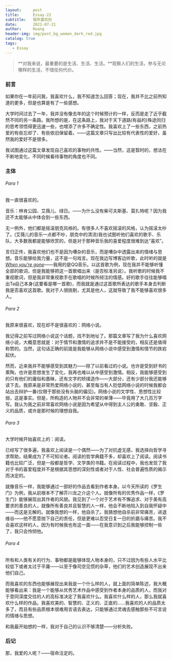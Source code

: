 ```yaml
---
layout:     post
title:      Essay-22
subtitle:   我所喜欢的
date:       2021-07-21
author:     Huang
header-img: img/post_bg_woman_dark_red.jpg
catalog: true
tags:
   - Essay
---
```


> **对我来说，最重要的是生活、生活、生活。**观察人们的生活，参与无论哪样的生活，不惜任何代价。

### 前言

如果你在一年前问我，我喜欢什么，我不知道怎么回答；现在，我并不比之前所知道的更多，但是也算是有了一些感想。

大学时间过去了一年，我并没有像去年的这个时候预计的一样，反而是走了近乎截然不同的另一条路。我所想的是，在这条路上，我对于天下道路(有益的)殊途同归的思考领悟得更迅速一些，也增添了许多不确定性。我喜欢上了一些东西，之前热爱的有些忘却了、有些依旧保留着。——这篇文章只写出比较有代表性的爱好，虽然我的爱好不是很多。

我试图通过这篇文章发现自己喜欢的事物的共性。——当然，这是暂时的，想法在不断地变化，不同时候看待事物的角度也不同。

### 主体

###### Para 1

我一直很喜欢的。

音乐：林肯公园、艾薇儿、绿日。——为什么没有柴可夫斯基、莫扎特呢？因为我还不太能够从中体会到一些东西。

无一例外，他们都是摇滚朋克风格的。有很多人不喜欢摇滚的风格，认为摇滚太吵了。(艾薇儿的音乐一点都不吵，朋克中的清流)我也试图听他们喜欢的歌手、乐队，大多数我都是能够欣赏的，但是对于那种音乐我的喜爱程度很难到达“喜欢”。

言归正传，我喜欢他们也不是因为嘈杂的音乐，而是嘈杂中透露出来的情绪与思想。音乐能够给我力量，这不是一句戏言。现在我边写博客边听歌，此时听的就是[*When you're gone*](https://www.youtube.com/watch?v=0G3_kG5FFfQ&ab_channel=AvrilLavigneVEVO)——我用的是QQ音乐。以这首歌为例，现在我并不能够听懂全部的歌词，但是我能够把这一首歌唱出来（是否标准另说）。我听歌的时候我不重视歌词，但是我非常重视歌手在歌唱的时候所倾注的情感。好的歌手往往能够唱出Ta自己本身(这要看是哪一首歌)，而我就是通过这首歌所表达的歌手本身去判断我是否喜欢这首歌。我对于人很挑剔，尤其是他人，这就导致了我不能够喜欢很多人。

###### Para 2

我原来很喜欢，现在却不是很喜欢的：网络小说。

我记得之前写过网络小说这个话题，找不到地址了。那篇文章写了我为什么喜欢网络小说，大概意思就是：对于情节和激情的追求并不是不能接受的，相反还是值得称赞的。当然，这句话正确的前提是我能够从网络小说中感受到激情和情节的跌宕起伏。

然而，近来我并不能够感受到其魅力——除了以前看过的小说。也许是受到好书的熏陶，也许是思想发生了变化，我再也难以从中感受到激情。相反，我能够感受到的只有他们的庸俗和愚昧，还有文字的矫揉造作——大部分，还有少部分我还能够读下去。我原来是非常热爱网络小说的，甚至每当有人贬低网络小说的时候我都会站出去辩护一番(仅限于那些没有头脑的偏见)。网络小说的文学性、思想性比较弱，这是事实。但是，所构造的人物并不会非常的单薄——毕竟用了大几百万字写。我认为我之前非常喜欢网络小说是因为希望从中得到主人公的勇敢、坚毅、正义的品质，或许是那时候的理想自我。

###### Para 3

大学时候开始喜欢上的：阅读。

已经写了很多遍，我喜欢上阅读是一个偶然——为了对抗虚无感，我选择向哲学寻求帮助，结果成为了不可知论者。阅读的哲学典籍不多，却喜欢上了阅读。阅读书籍也比较广泛，但是一般都是哲学、文学类的书籍。在阅读过程中，我也发现了我对于书的喜爱程度并不是根据其思想的深刻性或者对于人性、社会普遍性质的揭示而决定的。

就像音乐一样，我能够通过一部好的作品去看到作者本身。以今天所读的《罗生门》为例，我从前根本不了解芥川龙之介这个人。就像所有的优秀作品一样，《罗生门》能够展现出其作者的风貌。我见到了一个对于艺术有不懈追求、对于美有高要求的善良的人，就像所有善良并且智慧的人一样，他会不断地陷入到自我怀疑中——而这是无解的。就像我想的一样，他自杀了。我猜想他自杀前非常痛苦，进退维谷——他不愿意抛下自己的责任，但是更难以忍受日复一日的折磨与痛苦。我不会喜欢这样的人，因为有时候我也有这一面——在我意识到之后我能够控制一些了，我只会怜悯他。

###### Para 4

所有和人类有关的行为、事物都是能够体现人物本身的，只不过因为有些人水平比较低下或者太过于平庸——以至于像司空见惯的杂草，他们的艺术创造展现不出来他们自己。

而我喜欢的东西也能够展现出来我是一个什么样的人，就上面的简单陈述，我大概能够看出来：我是一个能够从优秀艺术作品中感受到作者本身的品质的人，而我对于意同深度交往的人的高标准决定了我喜欢什么。我喜欢什么样的人，那么我就喜欢什么样的作品。我喜欢美的、智慧的、正义的、正直的……我喜欢的人的品质太多了，而且有些品质根本很难用言语去表达，只能够通过灵魂去感触那些不可言说的情绪与思想。

和我最开始想的一样，我对于自己的认识不够清楚——分析失败。

### 后记

那，我爱的人呢？——宿命注定的。
